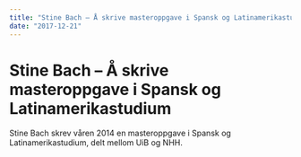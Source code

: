 ```yaml
---
title: "Stine Bach – Å skrive masteroppgave i Spansk og Latinamerikastudium"
date: "2017-12-21"
---
```


# Stine Bach – Å skrive masteroppgave i Spansk og Latinamerikastudium

Stine Bach skrev våren 2014 en masteroppgave i Spansk og Latinamerikastudium, delt mellom UiB og NHH.
